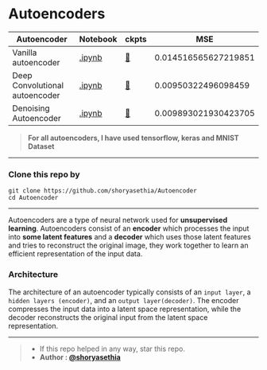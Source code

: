 # Autoencoders

| Autoencoder | Notebook | ckpts | MSE |
|-------------|----------|----------------------|-----|
|Vanilla autoencoder|[.ipynb](https://github.com/shoryasethia/Autoencoder/blob/main/VanillaAutoEncoder.ipynb)|[🔗](https://github.com/shoryasethia/Autoencoder/tree/main/checkpoints/VanillaAutoEncoder)|0.014516565627219851|
|Deep Convolutional autoencoder|[.ipynb](https://github.com/shoryasethia/Autoencoder/blob/main/DCAutoEncoder.ipynb)|[🔗](https://github.com/shoryasethia/Autoencoder/tree/main/checkpoints/DCAutoEncoder)|0.00950322496098459|
|Denoising Autoencoder|[.ipynb](https://github.com/shoryasethia/Autoencoder/blob/main/DenoisingAutoencoder.ipynb)|[🔗](https://github.com/shoryasethia/Autoencoder/tree/main/checkpoints/DenoisingAutoencoder)|0.009893021930423705|

> **For all autoencoders, I have used tensorflow, keras and MNIST Dataset**
_________________________________________________________________________________________________________________________________________________

### Clone this repo by
```
git clone https://github.com/shoryasethia/Autoencoder
cd Autoencoder
```
_________________________________________________________________________________________________________________________________________________
Autoencoders are a type of neural network used for **unsupervised learning**. Autoencoders consist of an **encoder** which processes the input into **some latent features** and a **decoder** which uses those latent features and tries to reconstruct the original image, they work together to learn an efficient representation of the input data.

### Architecture

The architecture of an autoencoder typically consists of an `input layer`, a `hidden layers (encoder)`, and an `output layer(decoder)`. The encoder compresses the input data into a latent space representation, while the decoder reconstructs the original input from the latent space representation.
_________________________________________________________________________________________________________________________________________________
>* If this repo helped in any way, star this repo.
>* **Author : [@shoryasethia](https://github.com/shoryasethia)**
